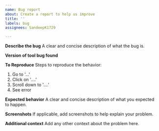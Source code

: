 ```yaml
---
name: Bug report
about: Create a report to help us improve
title: ''
labels: bug
assignees: SandeepK1729

---
```


**Describe the bug**
A clear and concise description of what the bug is.

**Version of tool bug found**

**To Reproduce**
Steps to reproduce the behavior:
1. Go to '...'
2. Click on '....'
3. Scroll down to '....'
4. See error

**Expected behavior**
A clear and concise description of what you expected to happen.

**Screenshots**
If applicable, add screenshots to help explain your problem.

**Additional context**
Add any other context about the problem here.

